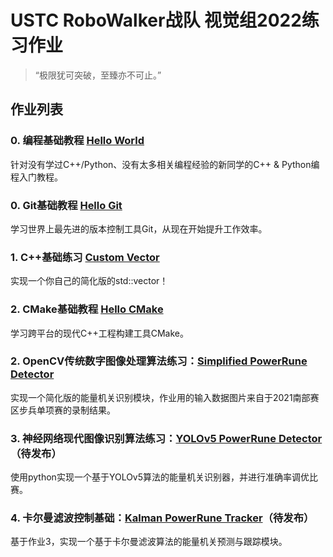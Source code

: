 # USTC RoboWalker战队 视觉组2022练习作业

> “极限犹可突破，至臻亦不可止。”



## 作业列表

### 0. 编程基础教程 [Hello World](./HW0-Hello_World)

针对没有学过C++/Python、没有太多相关编程经验的新同学的C++ & Python编程入门教程。

### 0. Git基础教程 [Hello Git](./HW0-Hello_Git)

学习世界上最先进的版本控制工具Git，从现在开始提升工作效率。


### 1. C++基础练习 [Custom Vector](./HW1-Custom_Vector)

实现一个你自己的简化版的std::vector！


### 2. CMake基础教程 [Hello CMake](./HW2-Hello_CMake)

学习跨平台的现代C++工程构建工具CMake。

### 2. OpenCV传统数字图像处理算法练习：[Simplified PowerRune Detector](./HW2-Simplified_PowerRune_Detector)

实现一个简化版的能量机关识别模块，作业用的输入数据图片来自于2021南部赛区步兵单项赛的录制结果。



### 3. 神经网络现代图像识别算法练习：[YOLOv5 PowerRune Detector](./HW3-Neural_Network_PowerRune_Detector/)（待发布）

使用python实现一个基于YOLOv5算法的能量机关识别器，并进行准确率调优比赛。

### 4. 卡尔曼滤波控制基础：[Kalman PowerRune Tracker](./HW4-Kalman_PowerRune_Tracker/)（待发布）

基于作业3，实现一个基于卡尔曼滤波算法的能量机关预测与跟踪模块。

